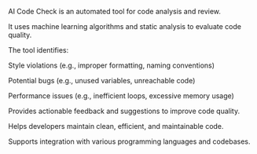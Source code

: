 AI Code Check is an automated tool for code analysis and review.

It uses machine learning algorithms and static analysis to evaluate code quality.

The tool identifies:

Style violations (e.g., improper formatting, naming conventions)

Potential bugs (e.g., unused variables, unreachable code)

Performance issues (e.g., inefficient loops, excessive memory usage)

Provides actionable feedback and suggestions to improve code quality.

Helps developers maintain clean, efficient, and maintainable code.

Supports integration with various programming languages and codebases.
